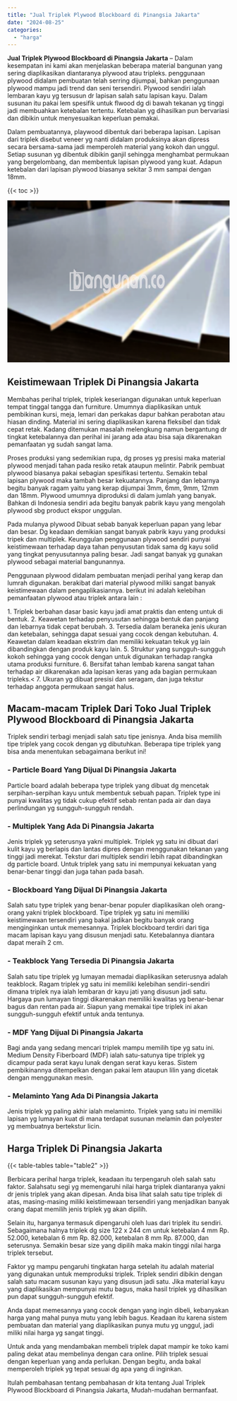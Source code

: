 ```yaml
---
title: "Jual Triplek Plywood Blockboard di Pinangsia Jakarta"
date: "2024-08-25"
categories: 
  - "harga"
---
```


**Jual Triplek Plywood Blockboard di Pinangsia Jakarta** – Dalam kesempatan ini kami akan menjelaskan beberapa material bangunan yang sering diaplikasikan diantaranya plywood atau tripleks. penggunaan plywood didalam pembuatan telah serring dijumpai, bahkan penggunaan plywood mampu jadi trend dan seni tersendiri. Plywood sendiri ialah lembaran kayu yg tersusun dr lapisan salah satu lapisan kayu. Dalam susunan itu pakai lem spesifik untuk flwood dg di bawah tekanan yg tinggi jadi membuahkan ketebalan tertentu. Ketebalan yg dihasilkan pun bervariasi dan dibikin untuk menyesuaikan keperluan pemakai.

Dalam pembuatannya, playwood dibentuk dari beberapa lapisan. Lapisan dari triplek disebut veneer yg nanti didalam produksinya akan dipress secara bersama-sama jadi memperoleh material yang kokoh dan unggul. Setiap susunan yg dibentuk dibikin ganjil sehingga menghambat permukaan yang bergelombang, dan membentuk lapisan plywood yang kuat. Adapun ketebalan dari lapisan plywood biasanya sekitar 3 mm sampai dengan 18mm.

{{< toc >}}

![Jual Triplek Plywood Blockboard di Pinangsia Jakarta](/images/jual-triplek-murah-10.png)

## Keistimewaan Triplek Di Pinangsia Jakarta

Membahas perihal triplek, triplek keseriangan digunakan untuk keperluan tempat tinggal tangga dan furniture. Umumnya diaplikasikan untuk pembikinan kursi, meja, lemari dan perkakas dapur bahkan perabotan atau hiasan dinding. Material ini sering diaplikasikan karena fleksibel dan tidak cepat retak. Kadang ditemukan masalah melengkung namun bergantung dr tingkat ketebalannya dan perihal ini jarang ada atau bisa saja dikarenakan pemanfaatan yg sudah sangat lama.

Proses produksi yang sedemikian rupa, dg proses yg presisi maka material plywood menjadi tahan pada resiko retak ataupun melintir. Pabrik pembuat plywood biasanya pakai sebagian spesifikasi tertentu. Semakin tebal lapisan plywood maka tambah besar kekuatannya. Panjang dan lebarnya begitu banyak ragam yaitu yang kerap dijumpai 3mm, 6mm, 9mm, 12mm dan 18mm. Plywood umumnya diproduksi di dalam jumlah yang banyak. Bahkan di Indonesia sendiri ada begitu banyak pabrik kayu yang mengolah plywood sbg product ekspor unggulan.

Pada mulanya plywood Dibuat sebab banyak keperluan papan yang lebar dan besar. Dg keadaan demikian sangat banyak pabrik kayu yang produksi tripek dan multiplek. Keunggulan penggunaan plywood sendiri punyai keistimewaan terhadap daya tahan penyusutan tidak sama dg kayu solid yang tingkat penyusutannya paling besar. Jadi sangat banyak yg gunakan plywood sebagai material bangunannya.

Penggunaan plywood didalam pembuatan menjadi perihal yang kerap dan lumrah digunakan. berakibat dari material plywood miliki sangat banyak keistimewaan dalam pengaplikasiannya. berikut ini adalah kelebihan pemanfaatan plywood atau triplek antara lain :

1\. Triplek berbahan dasar basic kayu jadi amat praktis dan enteng untuk di bentuk. 2. Keawetan terhadap penyusutan sehingga bentuk dan panjang dan lebarnya tidak cepat berubah. 3. Tersedia dalam beraneka jenis ukuran dan ketebalan, sehingga dapat sesuai yang cocok dengan kebutuhan. 4. Keawetan dalam keadaan ekstrim dan memiliki kekuatan tekuk yg lain dibandingkan dengan produk kayu lain. 5. Struktur yang sungguh-sungguh kokoh sehingga yang cocok dengan untuk digunakan terhadap rangka utama produksi furniture. 6. Bersifat tahan lembab karena sangat tahan terhadap air dikarenakan ada lapisan keras yang ada bagian permukaan tripleks.< 7. Ukuran yg dibuat presisi dan seragam, dan juga tekstur terhadap anggota permukaan sangat halus.

## Macam-macam Triplek Dari Toko Jual Triplek Plywood Blockboard di Pinangsia Jakarta

Triplek sendiri terbagi menjadi salah satu tipe jenisnya. Anda bisa memilih tipe triplek yang cocok dengan yg dibutuhkan. Beberapa tipe triplek yang bisa anda menentukan sebagaimana berikut ini!

### \- Particle Board Yang Dijual Di Pinangsia Jakarta

Particle board adalah beberapa type triplek yang dibuat dg mencetak serpihan-serpihan kayu untuk membentuk sebuah papan. Triplek type ini punyai kwalitas yg tidak cukup efektif sebab rentan pada air dan daya perlindungan yg sungguh-sungguh rendah.

### \- Multiplek Yang Ada Di Pinangsia Jakarta

Jenis triplek yg seterusnya yakni multiplek. Triplek yg satu ini dibuat dari kulit kayu yg berlapis dan lantas dipres dengan menggunakan tekanan yang tinggi jadi merekat. Tekstur dari multiplek sendiri lebih rapat dibandingkan dg particle board. Untuk triplek yang satu ini mempunyai kekuatan yang benar-benar tinggi dan juga tahan pada basah.

### \- Blockboard Yang Dijual Di Pinangsia Jakarta

Salah satu type triplek yang benar-benar populer diaplikasikan oleh orang-orang yakni triplek blockboard. Tipe triplek yg satu ini memiliki keistimewaan tersendiri yang bakal jadikan begitu banyak orang menginginkan untuk memesannya. Triplek blockboard terdiri dari tiga macam lapisan kayu yang disusun menjadi satu. Ketebalannya diantara dapat meraih 2 cm.

### \- Teakblock Yang Tersedia Di Pinangsia Jakarta

Salah satu tipe triplek yg lumayan memadai diaplikasikan seterusnya adalah teakblock. Ragam triplek yg satu ini memiliki kelebihan sendiri-sendiri dimana triplek nya ialah lembaran dr kayu jati yang disusun jadi satu. Hargaya pun lumayan tinggi dikarenakan memiliki kwalitas yg benar-benar bagus dan rentan pada air. Siapun yang memakai tipe triplek ini akan sungguh-sungguh efektif untuk anda tentunya.

### \- MDF Yang Dijual Di Pinangsia Jakarta

Bagi anda yang sedang mencari triplek mampu memilih tipe yg satu ini. Medium Density Fiberboard (MDF) ialah satu-satunya tipe triplek yg dicampur pada serat kayu lunak dengan serat kayu keras. Sistem pembikinannya ditempelkan dengan pakai lem ataupun lilin yang dicetak dengan menggunakan mesin.

### \- Melaminto Yang Ada Di Pinangsia Jakarta

Jenis triplek yg paling akhir ialah melaminto. Triplek yang satu ini memiliki lapisan yg lumayan kuat di mana terdapat susunan melamin dan polyester yg membuatnya bertekstur licin.

## Harga Triplek Di Pinangsia Jakarta

{{< table-tables table="table2" >}}

Berbicara perihal harga triplek, keadaan itu terpengaruh oleh salah satu faktor. Salahsatu segi yg memengaruhi nilai harga triplek diantaranya yakni dr jenis triplek yang akan dipesan. Anda bisa lihat salah satu tipe triplek di atas, masing-masing miliki keistimewaan tersendiri yang menjadikan banyak orang dapat memilih jenis triplek yg akan dipilih.

Selain itu, harganya termasuk dipengaruhi oleh luas dari triplek itu sendiri. Sebagaimana halnya triplek dg size 122 x 244 cm untuk ketebalan 4 mm Rp. 52.000, ketebalan 6 mm Rp. 82.000, ketebalan 8 mm Rp. 87.000, dan seterusnya. Semakin besar size yang dipilih maka makin tinggi nilai harga triplek tersebut.

Faktor yg mampu pengaruhi tingkatan harga setelah itu adalah material yang digunakan untuk memproduksi triplek. Triplek sendiri dibikin dengan salah satu macam susunan kayu yang disusun jadi satu. Jika material kayu yang diaplikasikan mempunyai mutu bagus, maka hasil triplek yg dihasilkan pun dapat sungguh-sungguh efektif.

Anda dapat memesannya yang cocok dengan yang ingin dibeli, kebanyakan harga yang mahal punya mutu yang lebih bagus. Keadaan itu karena sistem pembuatan dan material yang diaplikasikan punya mutu yg unggul, jadi miliki nilai harga yg sangat tinggi.

Untuk anda yang mendambakan membeli triplek dapat mampir ke toko kami paling dekat atau membelinya dengan cara online. Pilih triplek sesuai dengan keperluan yang anda perlukan. Dengan begitu, anda bakal memperoleh triplek yg tepat sesuai dg apa yang di inginkan.

Itulah pembahasan tentang pembahasan dr kita tentang Jual Triplek Plywood Blockboard di Pinangsia Jakarta, Mudah-mudahan bermanfaat.
